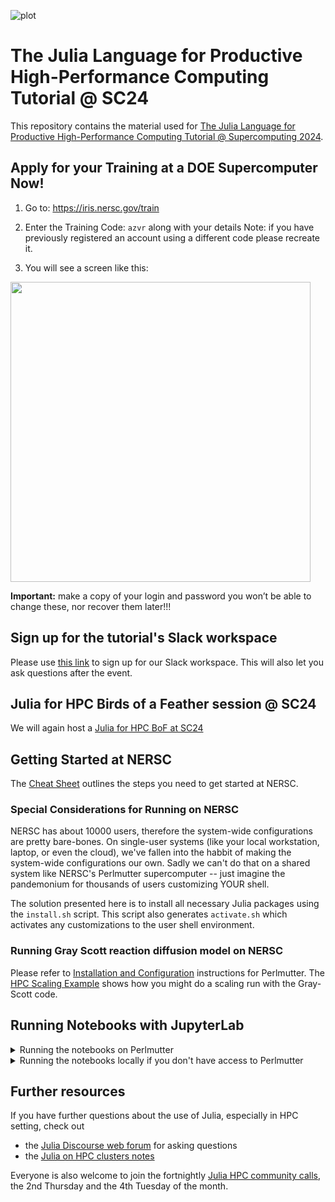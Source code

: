 ![plot](./assets/banner.png)


# The Julia Language for Productive High-Performance Computing Tutorial @ SC24

This repository contains the material used for [The Julia Language for Productive High-Performance Computing Tutorial @ Supercomputing 2024](https://sc24.conference-program.com/presentation/?id=tut130&sess=sess433).

## Apply for your Training at a DOE Supercomputer Now!

1. Go to: https://iris.nersc.gov/train

2. Enter the Training Code: `azvr` along with your details
Note: if you have previously registered an account using a different code please recreate it.

3. You will see a screen like this:
<img src="https://github.com/user-attachments/assets/40556925-1c3e-4aee-9b1f-cee721f5c1a9" width="480">

**Important:** make a copy of your login and password you won’t be able to change these, nor recover them later!!!

## Sign up for the tutorial's Slack workspace

Please use [this link](https://join.slack.com/t/juliahpctutor-7z54837/shared_invite/zt-2t4ythu1d-20M9Nw6Zzd7TAeJyZDl2oQ) to sign up for our Slack workspace. This will also let you ask questions after the event.

## Julia for HPC Birds of a Feather session @ SC24

We will again host a [Julia for HPC BoF at SC24](https://github.com/JuliaParallel/julia-hpc-bof-sc24)

## Getting Started at NERSC

The [Cheat Sheet](./Cheat%20Sheet.pdf) outlines the steps you need to get started at NERSC.  

### Special Considerations for Running on NERSC

NERSC has about 10000 users, therefore the system-wide configurations are
pretty bare-bones. On single-user systems (like your local workstation, laptop,
or even the cloud), we've fallen into the habbit of making the system-wide
configurations our own. Sadly we can't do that on a shared system like NERSC's
Perlmutter supercomputer -- just imagine the pandemonium for thousands of users
customizing YOUR shell.

The solution presented here is to install all necessary Julia packages using
the `install.sh` script. This script also generates `activate.sh` which
activates any customizations to the user shell environment.

### Running Gray Scott reaction diffusion model on NERSC

Please refer to [Installation and Configuration](https://juliaornl.github.io/TutorialJuliaHPC/applications/GrayScott/06-Perlmutter.html) instructions for Perlmutter. The [HPC Scaling Example](parts/hpc/gs_scaling) shows how you might do a scaling run with the Gray-Scott code.

## Running Notebooks with JupyterLab

<details>
<summary>
    Running the notebooks on Perlmutter
</summary>

### On NERSC

Jupyter on HPC is a little different from running it locally or in the cloud.
These instructiosn are based on NERSC's 
[official documentation for Jupyter](https://docs.nersc.gov/services/jupyter/) 
The key difference is that you need to use the `install.sh` script to put the
Jupyer kernel specs in the location that JupyterHub expects
(`~/.local/share/jupyter/kernels`). The `install.sh` script is fairly involved
because it tries to streamline the process by:

1. Gernerating a single-threaded and a multi-threaded kernel (the multi-threaded
   kernel is different form the single-threaded case because sets the
   `JULIA_NUM_THREADS` environment variable) from a template 
   (`nersc/jupyter/template`)

2. Generating a `activate.sh` script which activates any customizations to the
   user shell environment

### Step-By-Step Guide for setting up Juputer Kernels at NERSC:


1. Go to https://jupyter.nersc.gov and log in with your credentials -- you should see soemthing like this:
<img width="825" alt="image" src="https://github.com/user-attachments/assets/7abc3be2-1ad2-43f4-b2d1-fe6e7b5e8e5a">
You might not see the bright red “stop” button, and probably fewer rows/columns – that’s OK. Select “Server” in the “Login Node” column and “Perlmutter” row (red box)

2. After a short while, you should see a blue button (with a “+” sign) in the top left hand corner. Push it, and then select “Terminal” (you might need to scroll)
<img width="818" alt="image" src="https://github.com/user-attachments/assets/c642bfec-d525-4d87-a53b-16625e16ed81">

3. If you did everything correctly, you should see a terminal window in the left-hand tab:
<img width="793" alt="image" src="https://github.com/user-attachments/assets/a7d0a60f-e20c-465d-89c8-433fb146b5d7">

4. Clone the tutorial repository:
```sh
git clone https://github.com/JuliaParallel/julia-hpc-tutorial-sc24
```

5. Enter the tutorial folder:
```sh
git clone https://github.com/JuliaParallel/julia-hpc-tutorial-sc24
cd julia-hpc-tutorial-sc24
```

6. Run the install script:
```sh
./install.sh
```
(this might take some time – that’s OK)

</details>

<details>
<summary>
    Running the notebooks locally if you don't have access to Perlmutter
</summary>

### Locally

Clone this repository (make sure to [install Git](https://git-scm.com/book/en/v2/Getting-Started-Installing-Git)) and then enter inside the new directory by running the following commands in a terminal (we recommend using [PowerShell](https://learn.microsoft.com/en-us/powershell/scripting/overview?view=powershell-7.4) if on Windows):

```sh
git clone https://github.com/JuliaParallel/julia-hpc-tutorial-sc24
cd julia-hpc-tutorial-sc24
```

After [installing Julia](https://julialang.org/downloads/), start it with
```sh
julia --project=.
```

and then inside the Julia [REPL](https://en.wikipedia.org/wiki/Read%E2%80%93eval%E2%80%93print_loop) you can run [JupyterLab](https://jupyterlab.readthedocs.io/en/latest/) with

```julia
# Necessary only the first time, to instantiate the environment
using Pkg
Pkg.instantiate()

# Set the number of threads used by julia inside  Jupyter
ENV["JULIA_NUM_THREADS"] = "auto"

# Run JupyterLab
import IJulia
IJulia.jupyterlab()
```

This should open a tab in your default browser showing the JupyterLab interface.

### Using a Docker container

We also provide a [Docker image](https://github.com/JuliaParallel/julia-hpc-tutorial-sc24/pkgs/container/julia-hpc-tutorial-sc24) (built for `linux/amd64` and `linux/arm64`) for running the notebook, which you can pull with

```sh
docker pull ghcr.io/juliaparallel/julia-hpc-tutorial-sc24:main
```

[JupyterLab](https://jupyterlab.readthedocs.io/en/latest/) can then be run on MacOS or Linux with

```sh
docker run -p 8888:8888 ghcr.io/juliaparallel/julia-hpc-tutorial-sc24:main julia -e 'import Conda; run(`$(joinpath(Conda.SCRIPTDIR, "jupyter")) lab --allow-root --ip 0.0.0.0 --port 8888`)'
```

or if using PowerShell on Windows with

```PowerShell
docker run -p 8888:8888 ghcr.io/juliaparallel/julia-hpc-tutorial-sc24:main julia -e 'import Conda; run(`$(joinpath(Conda.SCRIPTDIR, """""jupyter""""")) lab --allow-root --ip 0.0.0.0 --port 8888`)'
```

This will launch JupyterLabl within the container, and if successful you should see a message similar to

```
    To access the server, open this file in a browser:
        file:///root/.local/share/jupyter/runtime/jpserver-13-open.html
    Or copy and paste one of these URLs:
        http://7a88b848fcf0:8888/lab?token=4775e74fd85e95632e1cfeb32753eb3d009ca0fb76fca3b0
        http://127.0.0.1:8888/lab?token=4775e74fd85e95632e1cfeb32753eb3d009ca0fb76fca3b0
```

where `4775e74fd85e95632e1cfeb32753eb3d009ca0fb76fca3b0` in the URL will be replaced with another random alphanumeric string.
The JupyterLab environment is accessed as a web app, so you should open a browser window and navigate to the `http://127.0.0.1:8888/lab?token=....` URL indicated in the message to open the JupyterLab interface.
If you get `Unable to connect` message or similar when trying to open the URL, you may need to replace the `0.0.0.0` component with `localhost`, so for the example above you would navigate to `http://localhost:8888/lab?token=4775e74fd85e95632e1cfeb32753eb3d009ca0fb76fca3b0`.

### GitHub Codespaces

> [!NOTE]
> GitHub Codespaces is a convenient environment for running notebooks on the web for free, but the resources on the free plan are limited, and parallel scaling efficiency may be be poor in some cases.

You can also take advantage of the ability of [GitHub Codespaces](https://github.com/features/codespaces) to run custom web apps.
Go go the [Codespaces page of this repository](https://github.com/JuliaParallel/julia-hpc-tutorial-sc24/codespaces), click on the green button on the top right "Create codespace on main" and wait a few seconds for the codespace to start.
In the bottom panel, go to the "Terminal" tab (other tabs should be "Problems", "Output", "Debug console", "Ports") and when you see the message (this can take a few seconds to appear after the codespace started, hold on)

```
    To access the server, open this file in a browser:
        file:///root/.local/share/jupyter/runtime/jpserver-13-open.html
    Or copy and paste one of these URLs:
        http://7a88b848fcf0:8888/lab
        http://127.0.0.1:8888/lab
```

go to the "Ports" tab, right click on the port 8888 and click on "Open in browser" (alternatively, click on the globe-shaped button under the "Forwarded Addresses" column).
This will open the JupyterLab landing page in a new tab in your browser.

If you want to make your app accessible to others (please remember to make sure there's no sensitive or private data in it!), navigate to the "Ports" tab, right click on the port 8888 and then "Port visibility" -> "Public".

The `.devcontainer` used here has been adapted from the [Julia workshop for the UCL Festival of Digital Research & Scholarship 2024](https://github.com/UCL-ARC/julia-workshop), in turn based on the [Zero-setup R workshops with GitHub Codespaces](https://github.com/revodavid/devcontainers-rstudio) repository presented at [rstudio::conf 2022](https://rstudioconf2022.sched.com/event/11iag/zero-setup-r-workshops-with-github-codespaces).

</details>

## Further resources

If you have further questions about the use of Julia, especially in HPC setting, check out

* the [Julia Discourse web forum](https://discourse.julialang.org/) for asking questions
* the [Julia on HPC clusters notes](https://juliahpc.github.io/)

Everyone is also welcome to join the fortnightly [Julia HPC community calls](https://julialang.org/community/#events), the 2nd Thursday and the 4th Tuesday of the month.
